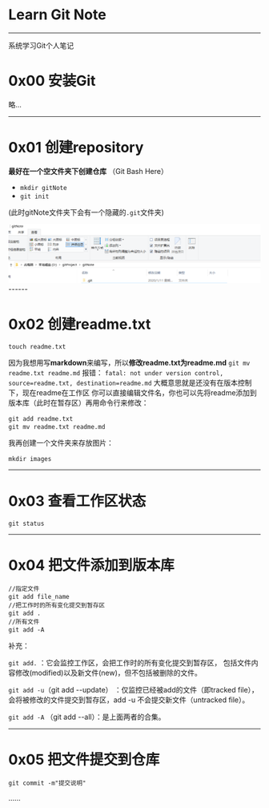 
Learn Git Note
=
------

系统学习Git个人笔记

# 0x00 安装Git
略...
<hr>

# 0x01 创建repository

**最好在一个空文件夹下创建仓库**
（Git Bash Here）
+ `mkdir gitNote`
+ `git init`

(此时gitNote文件夹下会有一个隐藏的`.git`文件夹)

<img src="./images/init_res.png">
------

# 0x02 创建readme.txt
```shell
touch readme.txt
```

因为我想用写**markdown**来编写，所以**修改readme.txt为readme.md**
`git mv readme.txt readme.md`
报错：
`fatal: not under version control, source=readme.txt, destination=readme.md`
大概意思就是还没有在版本控制下，现在readme在工作区
你可以直接编辑文件名，你也可以先将readme添加到版本库（此时在暂存区）再用命令行来修改：
```shell
git add readme.txt
git mv readme.txt readme.md
```
我再创建一个文件夹来存放图片：
```
mkdir images
```
------

# 0x03 查看工作区状态
```shell
git status
```
----

# 0x04 把文件添加到版本库
```
//指定文件
git add file_name
//把工作时的所有变化提交到暂存区
git add .
//所有文件
git add -A
```
补充：

`git add.` ：它会监控工作区，会把工作时的所有变化提交到暂存区，
包括文件内容修改(modified)以及新文件(new)，但不包括被删除的文件。
	
`git add -u`（git add --update） ：仅监控已经被add的文件（即tracked file），
会将被修改的文件提交到暂存区，add -u 不会提交新文件（untracked file）。
	
`git add -A` （git add --all）：是上面两者的合集。

------


# 0x05 把文件提交到仓库
```shell
git commit -m"提交说明"
```

......




